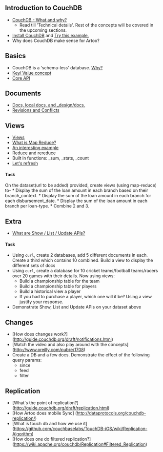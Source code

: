 ## Introduction to CouchDB
* [CouchDB - What and why?](http://www.infoq.com/articles/apache-couchdb-the-definitive-introduction)
	 * Read till 'Technical details'. Rest of the concepts will be covered in the upcoming sections.
* [Install CouchDB](http://couchdb.apache.org/) and [Try this example.](http://guide.couchdb.org/draft/tour.html#go)
* Why does CouchDB make sense for Artoo?

## Basics
* CouchDB is a 'schema-less' database. [Why?](http://www.thegeekstuff.com/2014/01/sql-vs-nosql-db/)
* [Key/ Value concept](http://guide.couchdb.org/draft/why.html#containment)
* [Core API](http://guide.couchdb.org/draft/api.html#api)

## Documents
* [Docs, local docs, and _design/docs.](http://guide.couchdb.org/draft/design.html#design)
* [Revisions and Conflicts](http://guide.couchdb.org/draft/conflicts.html#conflicts)

## Views
* [Views](http://couchdb.readthedocs.org/en/1.6.1/api/ddoc/views.html#view-options)
* [What is Map Reduce?](http://www.slideshare.net/okurow/couchdb-mapreduce-13321353)
* [An interesting example](http://stevekrenzel.com/finding-friends-with-mapreduce)
* Reduce and rereduce
* Built in functions: _sum, _stats, _count
* [Let's refresh](http://www.relaxed.tv/#video/0e0aad9d3ff48ed9d29fe32b7918468a)

#### Task
On the dataset(url to be added) provided, create views (using map-reduce) to-
    * Display the sum of the loan amount in each branch based on their branch_context.
    * Display the sum of the loan amount in each branch for each disbursement_date.
    * Display the sum of the loan amount in each branch per loan-type.
    * Combine 2 and 3.
    
## Extra
* [What are Show / List / Update APIs?](http://docs.couchdb.org/en/latest/couchapp/ddocs.html#show-functions)

#### Task
* Using `curl`, create 2 databases, add 5 different documents in each. Create a third which contains 10 combined. Build a view to display the different sets of docs
* Using `curl`, create a database for 10 cricket teams/football teams/racers over 20 games with their details. Now using views:
	* Build a championship table for the team
	* Build a championship table for players
	* Build a historical view a player
	* If you had to purchase a player, which one will it be? Using a view justify your response.
* Demonstrate Show, List and Update APIs on your dataset above

## Changes
* [How does changes work?] (http://guide.couchdb.org/draft/notifications.html)
* [Watch the video and also play around with the concepts] (http://www.oreilly.com/pub/e/1708)
* Create a DB and a few docs. Demonstrate the effect of the following query params:
	* since
	* feed
	* filter

## Replication
* [What's the point of replication?] (http://guide.couchdb.org/draft/replication.html)
* [How Artoo does mobile Sync] (http://dataprotocols.org/couchdb-replication/)
* [What is touch db and how we use it] (https://github.com/couchbaselabs/TouchDB-iOS/wiki/Replication-Algorithm)
* [How does one do filtered replication?] (https://wiki.apache.org/couchdb/Replication#Filtered_Replication)
